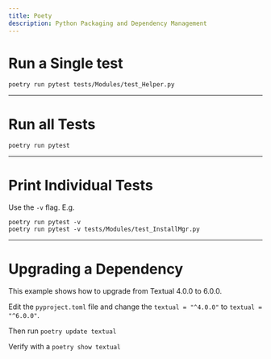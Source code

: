 ```yaml
---
title: Poety
description: Python Packaging and Dependency Management
---
```


# Run a Single test

```
poetry run pytest tests/Modules/test_Helper.py
```

---

# Run all Tests

```
poetry run pytest
```

---

# Print Individual Tests

Use the `-v` flag. E.g.

```
poetry run pytest -v 
poetry run pytest -v tests/Modules/test_InstallMgr.py
```

---

# Upgrading a Dependency

This example shows how to upgrade from Textual 4.0.0 to 6.0.0.

Edit the `pyproject.toml` file and change the `textual = "^4.0.0"` to `textual = "^6.0.0"`.

Then run `poetry update textual`

Verify with a `poetry show textual`